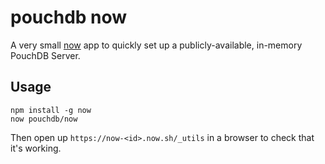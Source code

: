 pouchdb now
=======

A very small [now](http://now.sh/) app to quickly set up a publicly-available, in-memory PouchDB Server.

## Usage

    npm install -g now
    now pouchdb/now

Then open up `https://now-<id>.now.sh/_utils` in a browser to check that it's working.
